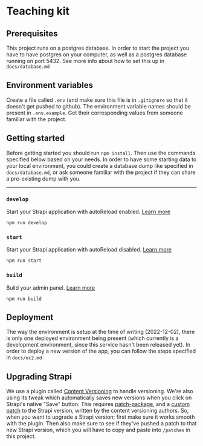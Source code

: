 # Teaching kit

## Prerequisites

This project runs on a postgres database. In order to start the project you have to have postgres on your computer, as well as a postgres database running on port 5432. See more info about how to set this up in `docs/database.md`

## Environment variables

Create a file called `.env` (and make sure this file is in `.gitignore` so that it doesn't get pushed to github). The environment variable names should be present in `.env.example`. Get their corresponding values from someone familiar with the project.

## Getting started

Before getting started you should run `npm install`. Then use the commands specified below based on your needs.
In order to have some starting data to your local environment, you could create a database dump like specified in `docs/database.md`, or ask someone familiar with the project if they can share a pre-existing dump with you.

---

### `develop`

Start your Strapi application with autoReload enabled. [Learn more](https://docs.strapi.io/developer-docs/latest/developer-resources/cli/CLI.html#strapi-develop)

```
npm run develop
```

### `start`

Start your Strapi application with autoReload disabled. [Learn more](https://docs.strapi.io/developer-docs/latest/developer-resources/cli/CLI.html#strapi-start)

```
npm run start
```

### `build`

Build your admin panel. [Learn more](https://docs.strapi.io/developer-docs/latest/developer-resources/cli/CLI.html#strapi-build)

```
npm run build
```

## Deployment

The way the environment is setup at the time of writing (2022-12-02), there is only one deployed environment being present (which currently is a development environment, since this service hasn't been released yet). In order to deploy a new version of the app, you can follow the steps specified in `docs/ec2.md`

## Upgrading Strapi

We use a plugin called [Content Versioning](https://github.com/notum-cz/strapi-plugin-content-versioning) to handle versioning. We're also using its tweak which automatically saves new versions when you click on Strapi's native "Save" button. This requires [patch-package](https://www.npmjs.com/package/patch-package), and a [custom patch](https://github.com/notum-cz/strapi-plugin-content-versioning/tree/main/patches) to the Strapi version, written by the content versioning authors.
So, when you want to upgrade a Strapi version; first make sure it works smooth with the plugin. Then also make sure to see if they've pushed a patch to that new Strapi version, which you will have to copy and paste into `/patches` in this project.
